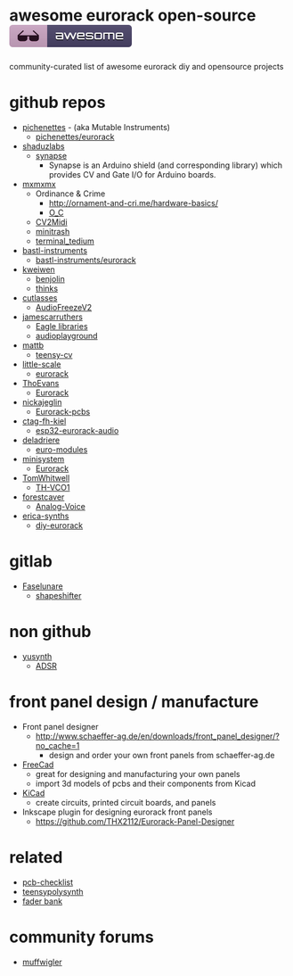 # awesome eurorack open-source ![awesome](media/awesome-badge.svg)
community-curated list of awesome eurorack diy and opensource projects

# github repos
* [pichenettes](https://github.com/pichenettes/ "pichenettes") - (aka Mutable Instruments)
  * [pichenettes/eurorack](https://github.com/pichenettes/eurorack "pichenettes/eurorack")
* [shaduzlabs](https://github.com/shaduzlabs "shaduzlabs")
  * [synapse](https://github.com/shaduzlabs/synapse "synapse")
    * Synapse is an Arduino shield (and corresponding library) which provides CV and Gate I/O for Arduino boards.
* [mxmxmx](https://github.com/mxmxmx "mxmxmx")
  * Ordinance & Crime
    * http://ornament-and-cri.me/hardware-basics/ 
    * [O_C](https://github.com/mxmxmx/O_C "O_C")
  * [CV2Midi](https://github.com/mxmxmx/CV2Midi)
  * [minitrash](https://github.com/mxmxmx/minitrash)
  * [terminal_tedium](https://github.com/mxmxmx/terminal_tedium "terminal_tedium")
* [bastl-instruments](https://github.com/bastl-instruments "bastl-instruments")
  * [bastl-instruments/eurorack](https://github.com/bastl-instruments/eurorack "bastl-instruments/eurorack")
* [kweiwen](https://github.com/kweiwen)
  * [benjolin](https://github.com/kweiwen/benjolin)
  * [thinks](https://github.com/kweiwen/thinks)
* [cutlasses](https://github.com/cutlasses)
  * [AudioFreezeV2](https://github.com/cutlasses/AudioFreezeV2)
* [jamescarruthers](https://github.com/jamescarruthers)
  * [Eagle libraries](https://github.com/jamescarruthers/Eagle)
  * [audioplayground](https://github.com/jamescarruthers/audioplayground)
* [mattb](https://github.com/mattb)
  * [teensy-cv](https://github.com/mattb/teensy-cv)
* [little-scale](https://github.com/little-scale) 
  * [eurorack](https://github.com/little-scale/eurorack) 
* [ThoEvans](https://github.com/ThoEvans)
  * [Eurorack](https://github.com/ThoEvans/Eurorack)
* [nickajeglin](https://github.com/nickajeglin)
  * [Eurorack-pcbs](https://github.com/nickajeglin/Eurorack-pcbs)
* [ctag-fh-kiel](https://github.com/ctag-fh-kiel)
  * [esp32-eurorack-audio](https://github.com/ctag-fh-kiel/esp32-eurorack-audio)
* [deladriere](https://github.com/deladriere)
  * [euro-modules](https://github.com/deladriere/euro-modules)
* [minisystem](https://github.com/minisystem)
  * [Eurorack](https://github.com/minisystem/Eurorack)
* [TomWhitwell](https://github.com/TomWhitwell)
  * [TH-VCO1](https://github.com/TomWhitwell/TH-VCO1)
* [forestcaver](https://github.com/forestcaver)
  * [Analog-Voice](https://github.com/forestcaver/Analog-Voice)
* [erica-synths](https://github.com/erica-synths)
  * [diy-eurorack](https://github.com/erica-synths/diy-eurorack)

# gitlab
 * [Faselunare](https://gitlab.com/Faselunare)
   * [shapeshifter](https://gitlab.com/Faselunare/shapeshifter)
# non github
* [yusynth](http://www.yusynth.net) 
  * [ADSR](http://www.yusynth.net/Modular/EN/ADSR/index_latest.html)
  
# front panel design / manufacture
* Front panel designer
  * http://www.schaeffer-ag.de/en/downloads/front_panel_designer/?no_cache=1
    * design and order your own front panels from schaeffer-ag.de
* [FreeCad](https://github.com/FreeCAD/FreeCAD) 
  * great for designing and manufacturing your own panels
  * import 3d models of pcbs and their components from Kicad
* [KiCad](https://github.com/KiCad/kicad-source-mirror)
  * create circuits, printed circuit boards, and panels
* Inkscape plugin for designing eurorack front panels
  * https://github.com/THX2112/Eurorack-Panel-Designer
 
 # related
 * [pcb-checklist](https://github.com/azonenberg/pcb-checklist)
 * [teensypolysynth](https://github.com/otem/teensypolysynth)
 * [fader bank](https://github.com/16n-faderbank/16n)
 
 # community forums
  * [muffwigler](https://www.muffwiggler.com/forum/index.php)
  
